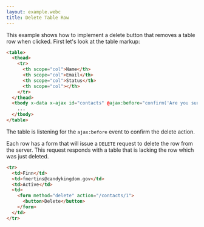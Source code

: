 ```yaml
---
layout: example.webc
title: Delete Table Row
---
```


This example shows how to implement a delete button that removes a table row when clicked. First let's look at the
table markup:

```html
<table>
  <thead>
    <tr>
      <th scope="col">Name</th>
      <th scope="col">Email</th>
      <th scope="col">Status</th>
      <th scope="col"></th>
    </tr>
  </thead>
  <tbody x-data x-ajax id="contacts" @ajax:before="confirm('Are you sure?') || $event.preventDefault()">
    ...
  </tbody>
</table>
```

The table is listening for the `ajax:before` event to confirm the delete action.

Each row has a form that will issue a `DELETE` request to delete the row from the server. This request responds
with a table that is lacking the row which was just deleted.

```html
<tr>
  <td>Finn</td>
  <td>fmertins@candykingdom.gov</td>
  <td>Active</td>
  <td>
    <form method="delete" action="/contacts/1">
      <button>Delete</button>
    </form>
  </td>
</tr>
```

<script>
  let database = function () {
    let data = [
      { id: 1, name: "Finn", email: "fmertins@candykingdom.gov", status: "Active" },
      { id: 2, name: "Jake", email: "jake@candykingdom.gov", status: "Active" },
      { id: 3, name: "BMO", email: "bmo@moco.com", status: "Active" },
      { id: 4, name: "Marceline", email: "marceline@vampirequeen.me", status: "Inactive" }
    ];
    return {
      find: (id) => data.find(contact => contact.id === parseInt(id)),
      remove: (id) => {
        let index = data.findIndex(contact => contact.id === parseInt(id))
        if (index !== -1) {
          data.splice(index, 1)
        }
      },
      all: () => data,
    }
  }()

  document.addEventListener('DOMContentLoaded', () => {
    let routes = {
      'GET /contacts': () => view(database.all()),
    }
    database.all().forEach(contact => {
      routes[`DELETE /contacts/${contact.id}`] = () => {
        database.remove(contact.id)
        return view(database.all())
      }
    })
    window.server(routes).get('/contacts')
  })

  function view(contacts) {
    let rows = contacts.map(contact => `<tr>
  <td>${contact.name}</td>
  <td>${contact.email}</td>
  <td>${contact.status}</td>
  <td>
    <form method="delete" action="/contacts/${contact.id}" style="margin:0;">
      <button>Delete</button>
    </form>
  </td>
</tr>`).join('\n')

    return `<table>
  <thead>
    <tr>
      <th scope="col">Name</th>
      <th scope="col">Email</th>
      <th scope="col">Status</th>
      <th scope="col" width="66">Action</th>
    </tr>
  </thead>
  <tbody x-data x-ajax id="contacts" @ajax:before="confirm('Are you sure?') || $event.preventDefault()">
    ${rows}
  </tbody>
</table>`
  }
</script>

